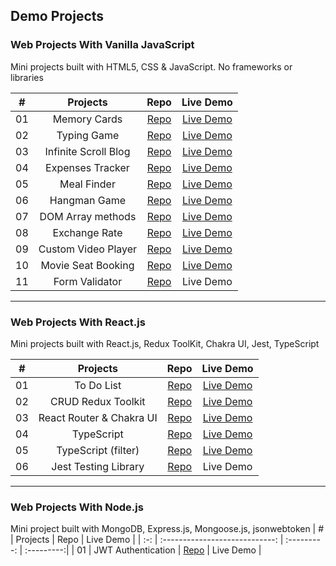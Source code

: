 ## Demo Projects 

### Web Projects With Vanilla JavaScript
Mini projects built with HTML5, CSS & JavaScript. No frameworks or libraries

|  #  |            Projects             | Repo | Live Demo |
| :-: | :-----------------------------: | :---------: | :---------:|
|  01 |            Memory Cards           | [Repo](https://github.com/peterk6e/memory-cards) | [Live Demo](https://peterk6e.github.io/memory-cards) |
|  02 |            Typing Game           | [Repo](https://github.com/peterk6e/typing-game) | [Live Demo](https://peterk6e.github.io/typing-game) |
|  03 |            Infinite Scroll Blog           | [Repo](https://github.com/peterk6e/infinite_scroll_blog) | [Live Demo](https://peterk6e.github.io/infinite_scroll_blog) |
|  04 |            Expenses Tracker           | [Repo](https://github.com/peterk6e/Expense-tracker) | [Live Demo](https://peterk6e.github.io/Expense-tracker) |
|  05 |            Meal Finder           | [Repo](https://github.com/peterk6e/Meal-Finder) | [Live Demo](https://peterk6e.github.io/Meal-Finder) |
|  06 |            Hangman Game           | [Repo](https://github.com/peterk6e/hangman) | [Live Demo](https://peterk6e.github.io/hangman) |
|  07 |            DOM Array methods           | [Repo](https://github.com/peterk6e/dom-array-methods) | [Live Demo](https://peterk6e.github.io/dom-array-methods) |
|  08 |            Exchange Rate           | [Repo](https://github.com/peterk6e/exchange-rate) | [Live Demo](https://peterk6e.github.io/exchange-rate) |
|  09 |            Custom Video Player          | [Repo](https://github.com/peterk6e/Custom-Video-Player) | [Live Demo](https://peterk6e.github.io/Custom-Video-Player) |
|  10 |            Movie Seat Booking           | [Repo](https://github.com/peterk6e/Movie-Seat-Booking) | [Live Demo](https://peterk6e.github.io/Movie-Seat-Booking/) |
|  11 |            Form Validator          | [Repo](https://github.com/peterk6e/Form-Validator) | Live Demo |

---

### Web Projects With React.js
Mini projects built with React.js, Redux ToolKit, Chakra UI, Jest, TypeScript

|  #  |            Projects            | Repo | Live Demo |
| :-: | :----------------------------: | :---------: | :---------:|
|  01 |          To Do List| [Repo](https://github.com/peterk6e/react-to-do-list) | [Live Demo](https://peterk6e.github.io/react-to-do-list/) |
|  02 |          CRUD Redux Toolkit| [Repo](https://github.com/peterk6e/crud-react-redux) | [Live Demo](https://peterk6e.github.io/crud-react-redux/) |
|  03 |          React Router & Chakra UI | [Repo](https://github.com/peterk6e/React-router-Chakra-UI) | [Live Demo](https://peterk6e.github.io/React-router-Chakra-UI/) |
|  04 |          TypeScript            | [Repo](https://github.com/peterk6e/list-react-typescript) | [Live Demo](https://peterk6e.github.io/list-react-typescript/) |
|  05 |     TypeScript (filter)       | [Repo](https://github.com/peterk6e/react-typescript-filter) | [Live Demo](https://peterk6e.github.io/react-typescript-filter)|
|  06 |          Jest Testing Library  | [Repo](https://github.com/peterk6e/Jest-Testing-Library) | Live Demo |

---

### Web Projects With Node.js
Mini project built with MongoDB, Express.js, Mongoose.js, jsonwebtoken
|  #  |            Projects            | Repo | Live Demo |
| :-: | :----------------------------: | :---------: | :---------:|
|  01 |          JWT Authentication    | [Repo](https://github.com/peterk6e/Authentication) | Live Demo |
